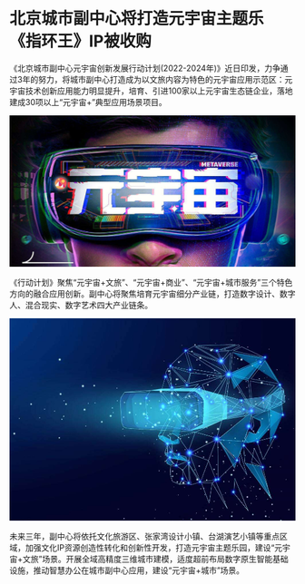# 北京城市副中心将打造元宇宙主题乐 《指环王》IP被收购


《北京城市副中心元宇宙创新发展行动计划(2022-2024年)》近日印发，力争通过3年的努力，将城市副中心打造成为以文旅内容为特色的元宇宙应用示范区：元宇宙技术创新应用能力明显提升，培育、引进100家以上元宇宙生态链企业，落地建成30项以上“元宇宙+”典型应用场景项目。

![配图](f5f500e75a17bc35f605494a30f02fd8.jpeg)

《行动计划》聚焦“元宇宙+文旅”、“元宇宙+商业”、“元宇宙+城市服务”三个特色方向的融合应用创新。副中心将聚焦培育元宇宙细分产业链，打造数字设计、数字人、混合现实、数字艺术四大产业链条。

![配图](190b3a42c457262c98067a272bf19b6a.jpeg)

未来三年，副中心将依托文化旅游区、张家湾设计小镇、台湖演艺小镇等重点区域，加强文化IP资源创造性转化和创新性开发，打造元宇宙主题乐园，建设“元宇宙+文旅”场景。开展全域高精度三维城市建模，适度超前布局数字原生智能基础设施，推动智慧办公在城市副中心应用，建设“元宇宙+城市”场景。
